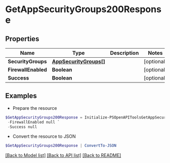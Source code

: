 # GetAppSecurityGroups200Response
## Properties

Name | Type | Description | Notes
------------ | ------------- | ------------- | -------------
**SecurityGroups** | [**AppSecurityGroups[]**](AppSecurityGroups.md) |  | [optional] 
**FirewallEnabled** | **Boolean** |  | [optional] 
**Success** | **Boolean** |  | [optional] 

## Examples

- Prepare the resource
```powershell
$GetAppSecurityGroups200Response = Initialize-PSOpenAPIToolsGetAppSecurityGroups200Response  -SecurityGroups null `
 -FirewallEnabled null `
 -Success null
```

- Convert the resource to JSON
```powershell
$GetAppSecurityGroups200Response | ConvertTo-JSON
```

[[Back to Model list]](../README.md#documentation-for-models) [[Back to API list]](../README.md#documentation-for-api-endpoints) [[Back to README]](../README.md)

